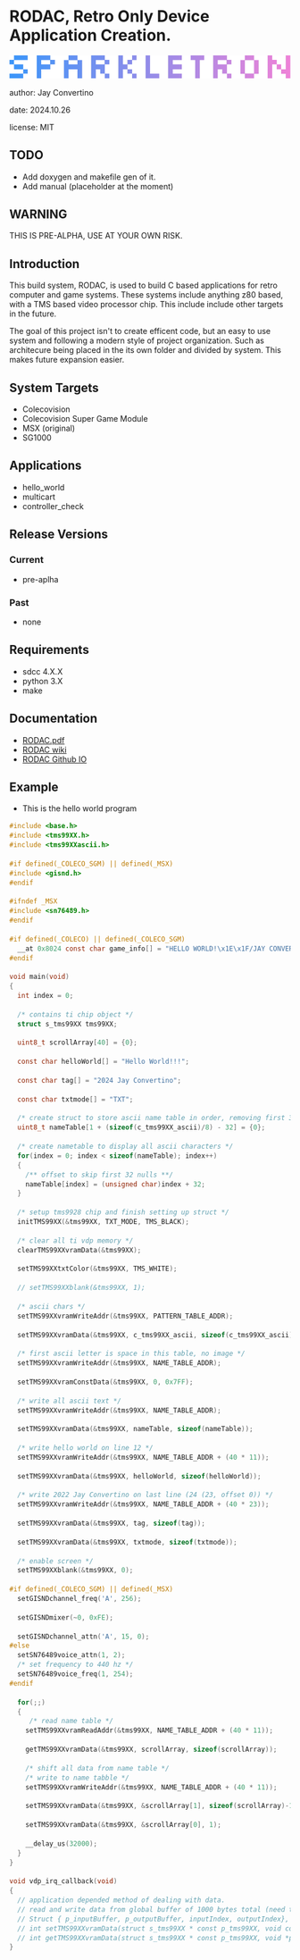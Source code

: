 # RODAC, Retro Only Device Application Creation.
![image](docs/manual/src/img/SPARKLETRON.png)

author: Jay Convertino

date: 2024.10.26

license: MIT

## TODO
  - Add doxygen and makefile gen of it.
  - Add manual (placeholder at the moment)

## WARNING
  THIS IS PRE-ALPHA, USE AT YOUR OWN RISK.

## Introduction
  This build system, RODAC, is used to build C based applications for retro computer and game systems.
  These systems include anything z80 based, with a TMS based video processor chip. This include include
  other targets in the future.

  The goal of this project isn't to create efficent code, but an easy to use system and following a modern
  style of project organization. Such as architecure being placed in the its own folder and divided by system.
  This makes future expansion easier.

## System Targets
  - Colecovision
  - Colecovision Super Game Module
  - MSX (original)
  - SG1000

## Applications
  - hello_world
  - multicart
  - controller_check

## Release Versions
### Current
  - pre-aplha

### Past
  - none

## Requirements
  - sdcc 4.X.X
  - python 3.X
  - make

## Documentation
  - [RODAC.pdf](docs/manual/RODAC.pdf)
  - [RODAC wiki](https://github.com/sparkletron/RODAC/wiki)
  - [RODAC Github IO](https://sparkletron.github.io/RODAC/)

## Example

  - This is the hello world program

```c
#include <base.h>
#include <tms99XX.h>
#include <tms99XXascii.h>

#if defined(_COLECO_SGM) || defined(_MSX)
#include <gisnd.h>
#endif

#ifndef _MSX
#include <sn76489.h>
#endif

#if defined(_COLECO) || defined(_COLECO_SGM)
  __at 0x8024 const char game_info[] = "HELLO WORLD!\x1E\x1F/JAY CONVERTINO/2024";
#endif

void main(void)
{
  int index = 0;

  /* contains ti chip object */
  struct s_tms99XX tms99XX;

  uint8_t scrollArray[40] = {0};

  const char helloWorld[] = "Hello World!!!";

  const char tag[] = "2024 Jay Convertino";

  const char txtmode[] = "TXT";

  /* create struct to store ascii name table in order, removing first 32 null patterns */
  uint8_t nameTable[1 + (sizeof(c_tms99XX_ascii)/8) - 32] = {0};

  /* create nametable to display all ascii characters */
  for(index = 0; index < sizeof(nameTable); index++)
  {
    /** offset to skip first 32 nulls **/
    nameTable[index] = (unsigned char)index + 32;
  }

  /* setup tms9928 chip and finish setting up struct */
  initTMS99XX(&tms99XX, TXT_MODE, TMS_BLACK);

  /* clear all ti vdp memory */
  clearTMS99XXvramData(&tms99XX);

  setTMS99XXtxtColor(&tms99XX, TMS_WHITE);

  // setTMS99XXblank(&tms99XX, 1);

  /* ascii chars */
  setTMS99XXvramWriteAddr(&tms99XX, PATTERN_TABLE_ADDR);

  setTMS99XXvramData(&tms99XX, c_tms99XX_ascii, sizeof(c_tms99XX_ascii));

  /* first ascii letter is space in this table, no image */
  setTMS99XXvramWriteAddr(&tms99XX, NAME_TABLE_ADDR);

  setTMS99XXvramConstData(&tms99XX, 0, 0x7FF);

  /* write all ascii text */
  setTMS99XXvramWriteAddr(&tms99XX, NAME_TABLE_ADDR);

  setTMS99XXvramData(&tms99XX, nameTable, sizeof(nameTable));

  /* write hello world on line 12 */
  setTMS99XXvramWriteAddr(&tms99XX, NAME_TABLE_ADDR + (40 * 11));

  setTMS99XXvramData(&tms99XX, helloWorld, sizeof(helloWorld));

  /* write 2022 Jay Convertino on last line (24 (23, offset 0)) */
  setTMS99XXvramWriteAddr(&tms99XX, NAME_TABLE_ADDR + (40 * 23));

  setTMS99XXvramData(&tms99XX, tag, sizeof(tag));

  setTMS99XXvramData(&tms99XX, txtmode, sizeof(txtmode));

  /* enable screen */
  setTMS99XXblank(&tms99XX, 0);

#if defined(_COLECO_SGM) || defined(_MSX)
  setGISNDchannel_freq('A', 256);

  setGISNDmixer(~0, 0xFE);

  setGISNDchannel_attn('A', 15, 0);
#else
  setSN76489voice_attn(1, 2);
  /* set frequency to 440 hz */
  setSN76489voice_freq(1, 254);
#endif

  for(;;)
  {
     /* read name table */
    setTMS99XXvramReadAddr(&tms99XX, NAME_TABLE_ADDR + (40 * 11));

    getTMS99XXvramData(&tms99XX, scrollArray, sizeof(scrollArray));

    /* shift all data from name table */
    /* write to name tabble */
    setTMS99XXvramWriteAddr(&tms99XX, NAME_TABLE_ADDR + (40 * 11));

    setTMS99XXvramData(&tms99XX, &scrollArray[1], sizeof(scrollArray)-1);

    setTMS99XXvramData(&tms99XX, &scrollArray[0], 1);

    __delay_us(32000);
  }
}

void vdp_irq_callback(void)
{
  // application depended method of dealing with data.
  // read and write data from global buffer of 1000 bytes total (need to check this, write priority).
  // Struct { p_inputBuffer, p_outputBuffer, inputIndex, outputIndex}, with set/get functions
  // int setTMS99XXvramData(struct s_tms99XX * const p_tms99XX, void const * const p_data, int size);
  // int getTMS99XXvramData(struct s_tms99XX * const p_tms99XX, void *p_data, int size);
}
```
